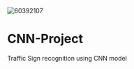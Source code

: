 ![60392107](https://github.com/pspatil7/CNN-Project/assets/142979508/797efcf1-263e-4497-9ac3-6a13c495bdb1)

# CNN-Project
Traffic Sign recognition using CNN model
